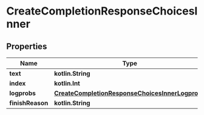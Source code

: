 
# CreateCompletionResponseChoicesInner

## Properties
Name | Type | Description | Notes
------------ | ------------- | ------------- | -------------
**text** | **kotlin.String** |  |  [optional]
**index** | **kotlin.Int** |  |  [optional]
**logprobs** | [**CreateCompletionResponseChoicesInnerLogprobs**](CreateCompletionResponseChoicesInnerLogprobs.md) |  |  [optional]
**finishReason** | **kotlin.String** |  |  [optional]



